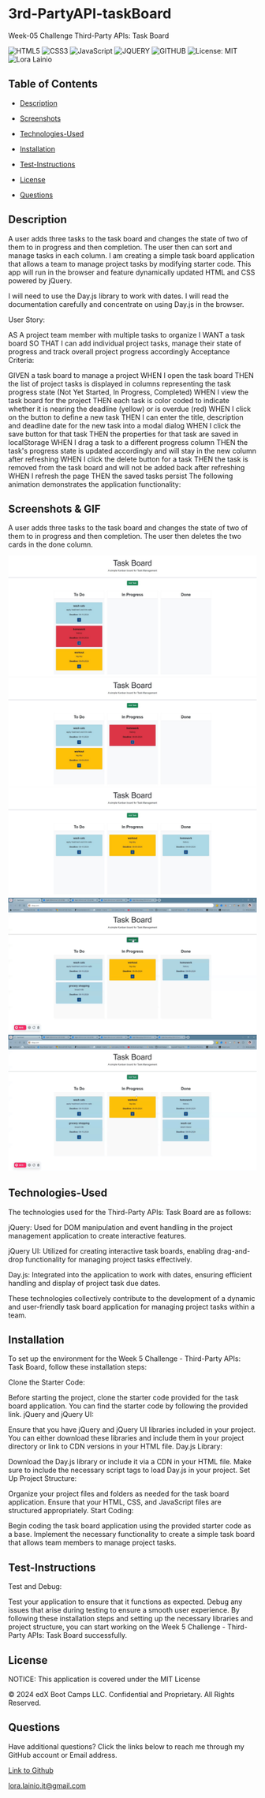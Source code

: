 # 3rd-PartyAPI-taskBoard
Week-05 Challenge
Third-Party APIs: Task Board

![HTML5](https://img.shields.io/badge/html5-%23E34F26.svg?style=for-the-badge&logo=html5&logoColor=white)
![CSS3](https://img.shields.io/badge/css3-%231572B6.svg?style=for-the-badge&logo=css3&logoColor=white)
![JavaScript](https://img.shields.io/badge/javascript-%23323330.svg?style=for-the-badge&logo=javascript&logoColor=%23F7DF1E)
![JQUERY](https://img.shields.io/badge/jQuery-0769AD?style=for-the-badge&logo=jquery&logoColor=white)
![GITHUB](https://img.shields.io/badge/GitHub-100000?style=for-the-badge&logo=github&logoColor=white)
![License: MIT](https://img.shields.io/badge/License-MIT-yellow.svg)
![Lora Lainio](https://img.shields.io/badge/Lora-Lainio-4baaaa.svg)

## Table of Contents

 * [Description](#description)

 * [Screenshots](#screenshots)

 * [Technologies-Used](#technologies-used)

 * [Installation](#installation)

 * [Test-Instructions](#test-instructions)

 * [License](#license)

 * [Questions](#questions)

## Description
A user adds three tasks to the task board and changes the state of two of them to in progress and then completion. The user then can sort and manage tasks in each column.
I am creating a simple task board application that allows a team to manage project tasks by modifying starter code. This app will run in the browser and feature dynamically updated HTML and CSS powered by jQuery.

I will need to use the Day.js library to work with dates. I will read the documentation carefully and concentrate on using Day.js in the browser.

User Story:

AS A project team member with multiple tasks to organize
I WANT a task board
SO THAT I can add individual project tasks, manage their state of progress and track overall project progress accordingly
Acceptance Criteria:

GIVEN a task board to manage a project
WHEN I open the task board
THEN the list of project tasks is displayed in columns representing the task progress state (Not Yet Started, In Progress, Completed)
WHEN I view the task board for the project
THEN each task is color coded to indicate whether it is nearing the deadline (yellow) or is overdue (red)
WHEN I click on the button to define a new task
THEN I can enter the title, description and deadline date for the new task into a modal dialog
WHEN I click the save button for that task
THEN the properties for that task are saved in localStorage
WHEN I drag a task to a different progress column
THEN the task's progress state is updated accordingly and will stay in the new column after refreshing
WHEN I click the delete button for a task
THEN the task is removed from the task board and will not be added back after refreshing
WHEN I refresh the page
THEN the saved tasks persist
The following animation demonstrates the application functionality:

## Screenshots & GIF
A user adds three tasks to the task board and changes the state of two of them to in progress and then completion. The user then deletes the two cards in the done column.


![](./Develop/assets/images/Zight%202024-8-9%20at%207.25.18%20PM.jpeg)
![](./Develop/assets/images/Zight%202024-8-9%20at%207.25.52%20PM.jpeg)
![](./Develop/assets/images/Zight%202024-8-9%20at%207.26.09%20PM.jpeg)
![](./Develop/assets/images/Zight%20Recording%202024-8-9%20at%207.26.56%20PM.gif)
![](./Develop/assets/images/Zight%20Recording%202024-8-9%20at%207.27.32%20PM.gif)

## Technologies-Used
The technologies used for the Third-Party APIs: Task Board are as follows:

jQuery: Used for DOM manipulation and event handling in the project management application to create interactive features.

jQuery UI: Utilized for creating interactive task boards, enabling drag-and-drop functionality for managing project tasks effectively.

Day.js: Integrated into the application to work with dates, ensuring efficient handling and display of project task due dates.

These technologies collectively contribute to the development of a dynamic and user-friendly task board application for managing project tasks within a team.

## Installation

To set up the environment for the Week 5 Challenge - Third-Party APIs: Task Board, follow these installation steps:

Clone the Starter Code:

Before starting the project, clone the starter code provided for the task board application. You can find the starter code by following the provided link.
jQuery and jQuery UI:

Ensure that you have jQuery and jQuery UI libraries included in your project. You can either download these libraries and include them in your project directory or link to CDN versions in your HTML file.
Day.js Library:

Download the Day.js library or include it via a CDN in your HTML file. Make sure to include the necessary script tags to load Day.js in your project.
Set Up Project Structure:

Organize your project files and folders as needed for the task board application. Ensure that your HTML, CSS, and JavaScript files are structured appropriately.
Start Coding:

Begin coding the task board application using the provided starter code as a base. Implement the necessary functionality to create a simple task board that allows team members to manage project tasks.

## Test-Instructions

Test and Debug:

Test your application to ensure that it functions as expected. Debug any issues that arise during testing to ensure a smooth user experience.
By following these installation steps and setting up the necessary libraries and project structure, you can start working on the Week 5 Challenge - Third-Party APIs: Task Board successfully.

## License

NOTICE: This application is covered under the MIT License

© 2024 edX Boot Camps LLC. Confidential and Proprietary. All Rights Reserved.

## Questions

Have additional questions? Click the links below to reach me through my GitHub account or Email address.

[Link to Github](https://github.com/L-Lainio)

<a href="mailto:lora.lainio.it@gmail.com">lora.lainio.it@gmail.com</a>
